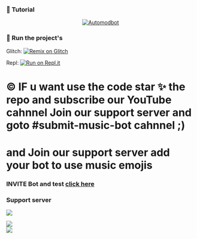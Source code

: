 

### 📝 Tutorial

<div align="center"><a href="https://youtu.be/nfMI-ua0XIk"> 
    <img src="https://cdn.discordapp.com/attachments/823585354569351208/841702613967831070/image0.jpg" alt="Automodbot" />
</a> </div>

### 💨 Run the project's
Glitch: [![Remix on Glitch](https://cdn.glitch.com/2703baf2-b643-4da7-ab91-7ee2a2d00b5b%2Fremix-button.svg)](https://glitch.com/edit/#!/import/github/Khanmanan/music-bot-v1)

Repl: [![Run on Repl.it](https://repl.it/badge/github/Khanmanan/music-bot-v1)](https://replit.com/@Khanmanan/Music-bot-v1)


<h1> © IF u want use the code star ✨ the repo and subscribe our YouTube cahnnel Join our support server and goto #submit-music-bot cahnnel ;) </h1>
<h1> and Join our support server add your bot to use music emojis </h1>

### INVITE Bot and test [click here](https://discord.com/api/oauth2/authorize?client_id=724686774273835118&permissions=4025867761&scope=bot)

 

### Support server

<a href="https://discord.gg/u6CCVqEa6d"><img src="https://cdn.discordapp.com/attachments/846211241508470814/846368711400489010/aas.PNG"/></a>

   <div align="left"><img src="https://cdn.discordapp.com/attachments/846211241508470814/846368711400489010/aas.PNG"></div>
<a href="https://discord.gg/u6CCVqEa6dJ"><img src="https://cdn.discordapp.com/attachments/846211241508470814/846368711400489010/aas.PNG"/></a>
